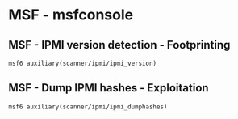 # MSF - msfconsole

## MSF - IPMI version detection  - Footprinting
```
msf6 auxiliary(scanner/ipmi/ipmi_version)
```

## MSF - Dump IPMI hashes - Exploitation
```
msf6 auxiliary(scanner/ipmi/ipmi_dumphashes)
```
